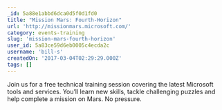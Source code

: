 ```yaml
---
_id: 5a88e1abbd6dca0d5f0d1fd0
title: "Mission Mars: Fourth-Horizon"
url: 'http://missionmars.microsoft.com/'
category: events-training
slug: 'mission-mars-fourth-horizon'
user_id: 5a83ce59d6eb0005c4ecda2c
username: 'bill-s'
createdOn: '2017-03-04T02:29:29.000Z'
tags: []
---
```


Join us for a free technical training session covering the latest Microsoft tools and services. You’ll learn new skills, tackle challenging puzzles and help complete a mission on Mars. No pressure. 
